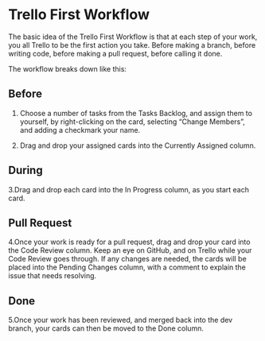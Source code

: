 # Trello First Workflow

The basic idea of the Trello First Workflow is that at each step of your work, you all Trello to be the first action you take. Before making a branch, before writing code, before making a pull request, before calling it done.

The workflow breaks down like this:

## Before

1. Choose a number of tasks from the Tasks Backlog, and assign them to yourself, by right-clicking on the card, selecting “Change Members”, and adding a checkmark your name.

2. Drag and drop your assigned cards into the Currently Assigned column.

## During

3.Drag and drop each card into the In Progress column, as you start each card.

## Pull Request

4.Once your work is ready for a pull request, drag and drop your card into the Code Review column. Keep an eye on GitHub, and on Trello while your Code Review goes through. If any changes are needed, the cards will be placed into the Pending Changes column, with a comment to explain the issue that needs resolving.

## Done

5.Once your work has been reviewed, and merged back into the dev branch, your cards can then be moved to the Done column.

